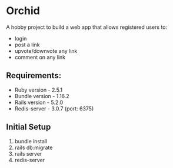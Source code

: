 # Orchid

A hobby project to build a web app that allows registered users to:
* login
* post a link
* upvote/downvote any link
* comment on any link

## Requirements:

* Ruby version - 2.5.1
* Bundle version - 1.16.2
* Rails version - 5.2.0
* Redis-server - 3.0.7 (port: 6375)

## Initial Setup
1. bundle install
2. rails db:migrate
3. rails server
4. redis-server